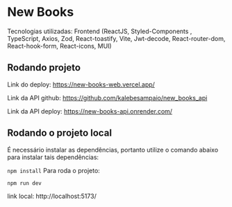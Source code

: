 # New Books
Tecnologias utilizadas:
Frontend (ReactJS, Styled-Components , TypeScript, Axios, Zod, React-toastify, Vite, Jwt-decode, React-router-dom, React-hook-form, React-icons, MUI)
## Rodando projeto
Link do deploy: https://new-books-web.vercel.app/

Link da API github: https://github.com/kalebesampaio/new_books_api

Link da API deploy: https://new-books-api.onrender.com/

## Rodando o projeto local
É necessário instalar as dependências, portanto utilize o comando abaixo para instalar tais dependências:

`npm install`
Para roda o projeto:

`npm run dev`

link local: http://localhost:5173/
